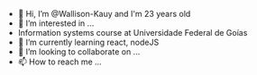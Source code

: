 - 👋 Hi, I’m @Wallison-Kauy and I'm 23 years old
- 👀 I’m interested in ...
- Information systems course at Universidade Federal de Goías
- 🌱 I’m currently learning react, nodeJS
- 💞️ I’m looking to collaborate on ...
- 📫 How to reach me ...

<!---
Wallison-Kauy/Wallison-Kauy is a ✨ special ✨ repository because its `README.md` (this file) appears on your GitHub profile.
You can click the Preview link to take a look at your changes.
--->
